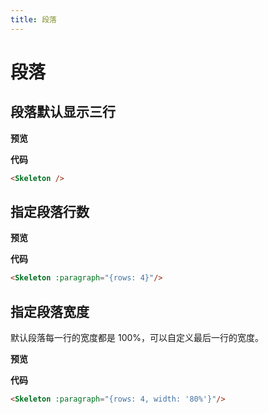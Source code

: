 ```yaml
---
title: 段落
---
```

# 段落

## 段落默认显示三行

**预览**

<ClientOnly>
  <demo-4-1></demo-4-1>
</ClientOnly>

**代码**

```html
<Skeleton />
```

## 指定段落行数

**预览**

<ClientOnly>
  <demo-4-2></demo-4-2>
</ClientOnly>

**代码**

```html
<Skeleton :paragraph="{rows: 4}"/>
```

## 指定段落宽度

默认段落每一行的宽度都是 100%，可以自定义最后一行的宽度。

**预览**

<ClientOnly>
  <demo-4-3></demo-4-3>
</ClientOnly>

**代码**

```html
<Skeleton :paragraph="{rows: 4, width: '80%'}"/>
```
